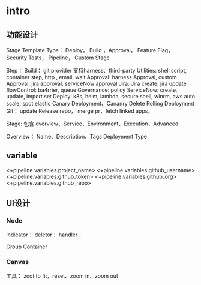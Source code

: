 # intro

## 功能设计

Stage Template Type： Deploy， Build ，Approval， Feature Flag， Security Tests， Pipeline， Custom Stage

Step：
    Build： git provider 支持harness、third-party
    Utilities: shell script, container step, http , email, wait
    Approval: harness Approval, custom Approval, jira approval, serviceNow approval
    Jira: Jira create, jira update
    flowControl: ba4rrier, queue
    Governance: policy
    ServiceNow: create, update, import set
    Deploy: k8s, helm, lambda, secure shell, winrm, aws auto scale, spot elastic
            Canary Deployment、Cananry Delete
            Rolling Deployment
    Git： update Release repo， merge pr，fetch linked apps， 

Stage: 包含 overview、Service、Environment、Execution、Advanced

Overview：
    Name、Description、Tags
    Deployment Type

## variable

<+pipeline.variables.project_name>
<+pipeline.variables.github_username>
<+pipeline.variables.github_token>
<+pipeline.variables.github_org>
<+pipeline.variables.github_repo>



## UI设计

### Node
indicator：
deletor：
handler：

Group Container



### Canvas

工具： zoot to fit，reset、zoom in、zoom out